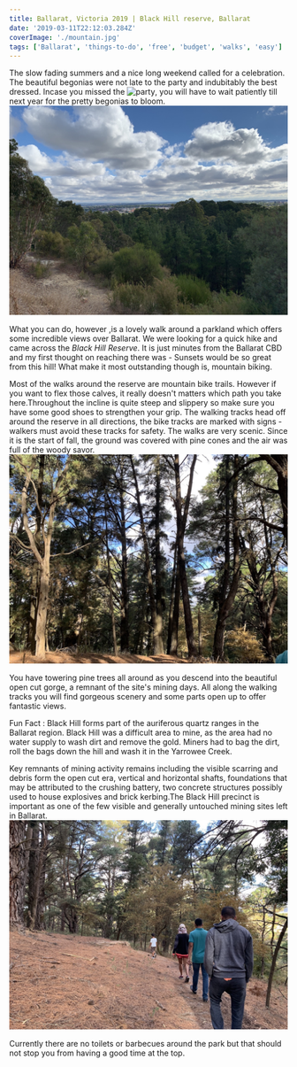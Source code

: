 ```yaml
---
title: Ballarat, Victoria 2019 | Black Hill reserve, Ballarat
date: '2019-03-11T22:12:03.284Z'
coverImage: './mountain.jpg'
tags: ['Ballarat', 'things-to-do', 'free', 'budget', 'walks', 'easy']
---
```


The slow fading summers and a nice long weekend called for a celebration. The beautiful begonias were not late to the party and indubitably the best dressed. Incase you missed the ![ party](https://www.ballaratbegoniafestival.com/), you will have to wait patiently till next year for the pretty begonias to bloom.
![faint city views](./faint_ciyt_views.jpg)

What you can do, however ,is a lovely walk around a parkland which offers some incredible views over Ballarat.
We were looking for a quick hike and came across the _Black Hill Reserve_. It is just minutes from the Ballarat CBD and my first thought on reaching there was - Sunsets would be so great from this hill!
What make it most outstanding though is, mountain biking.

Most of the walks around the reserve are mountain bike trails. However if you want to flex those calves, it really doesn't matters which path you take here.Throughout the incline is quite steep and slippery so make sure you have some good shoes to strengthen your grip.
The walking tracks head off around the reserve in all directions, the bike tracks are marked with signs - walkers must avoid these tracks for safety. The walks are very scenic. Since it is the start of fall, the ground was covered with pine cones and the air was full of the woody savor.![pine trees coniferous](./corniferous.jpg)

You have towering pine trees all around as you descend into the beautiful open cut gorge, a remnant of the site's mining days. All along the walking tracks you will find gorgeous scenery and some parts open up to offer fantastic views.

Fun Fact : Black Hill forms part of the auriferous quartz ranges in the Ballarat region. Black Hill was a difficult area to mine, as the area had no water supply to wash dirt and remove the gold. Miners had to bag the dirt, roll the bags down the hill and wash it in the Yarrowee Creek.

Key remnants of mining activity remains including the visible scarring and debris form the open cut era, vertical and horizontal shafts, foundations that may be attributed to the crushing battery, two concrete structures possibly used to house explosives and brick kerbing.The Black Hill precinct is important as one of the few visible and generally untouched mining sites left in Ballarat.
![Walking track](./walk.jpg)

Currently there are no toilets or barbecues around the park but that should not stop you from having a good time at the top.
